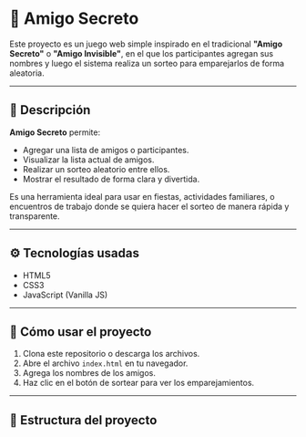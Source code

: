 # 🎁 Amigo Secreto

Este proyecto es un juego web simple inspirado en el tradicional **"Amigo Secreto"** o **"Amigo Invisible"**, en el que los participantes agregan sus nombres y luego el sistema realiza un sorteo para emparejarlos de forma aleatoria.

---

## 🧩 Descripción

**Amigo Secreto** permite:
- Agregar una lista de amigos o participantes.
- Visualizar la lista actual de amigos.
- Realizar un sorteo aleatorio entre ellos.
- Mostrar el resultado de forma clara y divertida.

Es una herramienta ideal para usar en fiestas, actividades familiares, o encuentros de trabajo donde se quiera hacer el sorteo de manera rápida y transparente.

---

## ⚙️ Tecnologías usadas

- HTML5
- CSS3
- JavaScript (Vanilla JS)

---

## 🚀 Cómo usar el proyecto

1. Clona este repositorio o descarga los archivos.
2. Abre el archivo `index.html` en tu navegador.
3. Agrega los nombres de los amigos.
4. Haz clic en el botón de sortear para ver los emparejamientos.

---

## 📁 Estructura del proyecto

